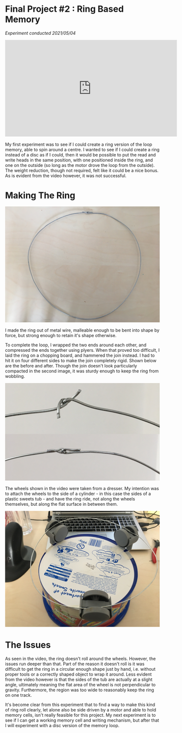 # Final Project #2 : Ring Based Memory
*Experiment conducted 2021/05/04*

<iframe width="560" height="315" src="https://www.youtube.com/embed/DS2I1JDmLDw" title="YouTube video player" frameborder="0" allow="accelerometer; autoplay; clipboard-write; encrypted-media; gyroscope; picture-in-picture" allowfullscreen></iframe>

My first experiment was to see if I could create a ring version of the loop memory, able to spin around a centre. I wanted to see if I could create a ring instead of a disc as if I could, then it would be possible to put the read and write heads in the same position, with one positioned inside the ring, and one on the outside (so long as the motor drove the loop from the outside). The weight reduction, though not required, felt like it could be a nice bonus. As is evident from the video however, it was not successful.

# Making The Ring
![A photo of the metal ring laid on a desk.](https://raw.githubusercontent.com/JoshIsAStudent/physical-computing/main/post-content/project-02/complete-ring.jpg)

I made the ring out of metal wire, malleable enough to be bent into shape by force, but strong enough to retain it's shape otherwise.

To complete the loop, I wrapped the two ends around each other, and compressed the ends together using plyers. When that proved too difficult, I laid the ring on a chopping board, and hammered the join instead. I had to hit it on four different sides to make the join completely rigid. Shown below are the before and after. Though the join doesn't look particularly compacted in the second image, it was sturdy enough to keep the ring from wobbling.

![A side by side comparison of where the two ends of the wire join. On one side the join has not been compressed, on the other it has.](https://raw.githubusercontent.com/JoshIsAStudent/physical-computing/main/post-content/project-02/ring-join-comparison.jpg)

The wheels shown in the video were taken from a dresser. My intention was to attach the wheels to the side of a cylinder - in this case the sides of a plastic sweets tub - and have the ring ride, not along the wheels themselves, but along the flat surface in between them.

![A photo of the ring, placed on top of the wheels attached to the side of the tub.](https://raw.githubusercontent.com/JoshIsAStudent/physical-computing/main/post-content/project-02/ring-on-rails.jpg)

# The Issues
As seen in the video, the ring doesn't roll around the wheels. However, the issues run deeper than that. Part of the reason it doesn't roll is it was difficult to get the ring in a circular enough shape just by hand, i.e. without proper tools or a correctly shaped object to wrap it around. Less evident from the video however is that the sides of the tub are actually at a slight angle, ultimately meaning the flat area of the wheel is not perpendicular to gravity. Furthermore, the region was too wide to reasonably keep the ring on one track.

It's become clear from this experiment that to find a way to make this kind of ring roll clearly, let alone also be side driven by a motor and able to hold memory cells, isn't really feasible for this project. My next experiment is to see if I can get a working memory cell and writing mechanism, but after that I will experiment with a disc version of the memory loop.
